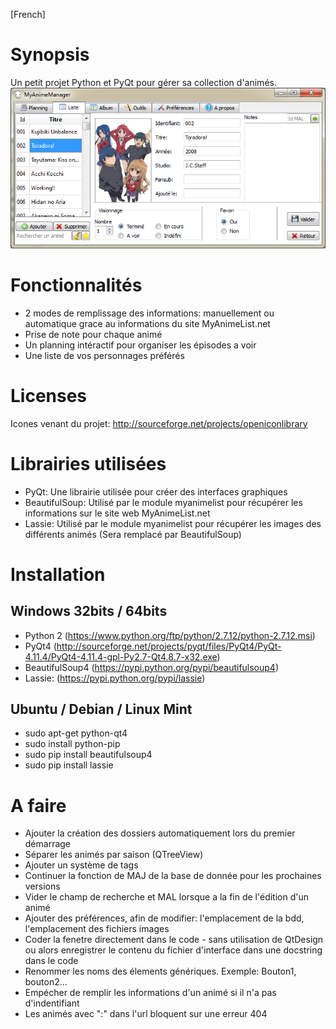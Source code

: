 [French]
# Synopsis
Un petit projet Python et PyQt pour gérer sa collection d'animés.
![alt tag](https://raw.githubusercontent.com/seigneurfuo/MyAnimeManager/master/data/docs/2016-10-27_00-41-12.png)

# Fonctionnalités
- 2 modes de remplissage des informations: manuellement ou automatique grace au informations du site MyAnimeList.net
- Prise de note pour chaque animé
- Un planning intéractif pour organiser les épisodes a voir
- Une liste de vos personnages préférés

# Licenses
Icones venant du projet: http://sourceforge.net/projects/openiconlibrary

# Librairies utilisées
- PyQt: Une librairie utilisée pour créer des interfaces graphiques
- BeautifulSoup: Utilisé par le module myanimelist pour récupérer les informations sur le site web MyAnimeList.net
- Lassie: Utilisé par le module myanimelist pour récupérer les images des différents animés (Sera remplacé par BeautifulSoup)

# Installation

## Windows 32bits / 64bits
- Python 2 (https://www.python.org/ftp/python/2.7.12/python-2.7.12.msi)
- PyQt4 (http://sourceforge.net/projects/pyqt/files/PyQt4/PyQt-4.11.4/PyQt4-4.11.4-gpl-Py2.7-Qt4.8.7-x32.exe)
- BeautifulSoup4 (https://pypi.python.org/pypi/beautifulsoup4)
- Lassie: (https://pypi.python.org/pypi/lassie)

## Ubuntu / Debian / Linux Mint
- sudo apt-get python-qt4
- sudo install python-pip
- sudo pip install beautifulsoup4
- sudo pip install lassie

# A faire
- Ajouter la création des dossiers automatiquement lors du premier démarrage
- Séparer les animés par saison (QTreeView)
- Ajouter un système de tags
- Continuer la fonction de MAJ de la base de donnée pour les prochaines versions
- Vider le champ de recherche et MAL lorsque a la fin de l'édition d'un animé
- Ajouter des préférences, afin de modifier: l'emplacement de la bdd, l'emplacement des fichiers images
- Coder la fenetre directement dans le code - sans utilisation de QtDesign ou alors enregistrer le contenu du fichier d'interface dans une docstring dans le code
- Renommer les noms des élements génériques. Exemple: Bouton1, bouton2...
- Empécher de remplir les informations d'un animé si il n'a pas d'indentifiant
- Les animés avec \":\" dans l'url bloquent sur une erreur 404
